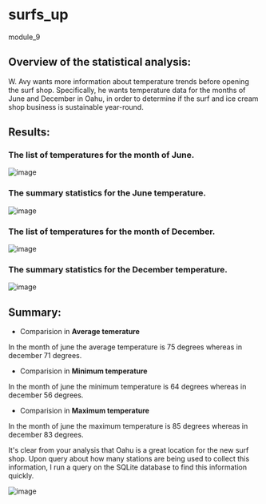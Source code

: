# surfs_up
module_9

## Overview of the statistical analysis:

W. Avy wants more information about temperature trends before opening the surf shop. Specifically, he wants temperature data for the months of June and December in Oahu, in order to determine if the surf and ice cream shop business is sustainable year-round.

## Results:

### The list of temperatures for the month of June.

![image](https://user-images.githubusercontent.com/105535250/184470259-a36f6e24-b98b-4376-993e-3f145aa305b6.png)

### The summary statistics for the June temperature.

![image](https://user-images.githubusercontent.com/105535250/184470306-f4f3de68-5c8b-4bb8-9761-8aabcb242ed2.png)

### The list of temperatures for the month of December.

![image](https://user-images.githubusercontent.com/105535250/184470367-7f5da101-120c-4537-b5d8-1bde89175c66.png)

### The summary statistics for the December temperature.

![image](https://user-images.githubusercontent.com/105535250/184470402-20dbca86-e53a-4327-a712-dca77b04fe01.png)

## Summary:

* Comparision in **Average temerature** 

In the month of june the average temperature is 75 degrees whereas in december 71 degrees.

* Comparision in **Minimum temperature**

In the month of june the minimum temperature is 64 degrees whereas in december 56 degrees.

* Comparision in **Maximum temperature**

In the month of june the maximum temperature is 85 degrees whereas in december 83 degrees.

It's clear from your analysis that Oahu is a great location for the new surf shop. Upon query about how many stations are being used to collect this information, I run a query on the SQLite database to find this information quickly.

![image](https://user-images.githubusercontent.com/105535250/184471311-9851ca95-3f30-4d4c-a1e0-280d042050c4.png)




